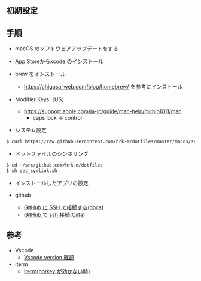 ## 初期設定

## 手順

- macOS のソフトウェアアップデートをする
- App Storeからxcode のインストール
- brew をインストール
  - https://chigusa-web.com/blog/homebrew/ を参考にインストール
- Modifier Keys（US）
  - https://support.apple.com/ja-jp/guide/mac-help/mchlp1011/mac
    - caps lock → control

- システム設定

```bash
$ curl https://raw.githubusercontent.com/hrk-m/dotfiles/master/macos/setup.sh | sh
```

- ドットファイルのシンボリング

```bash
$ cd ~/src/github.com/hrk-m/dotfiles
$ sh set_symlink.sh
```

- インストールしたアプリの設定

- github
  - [GitHub に SSH で接続する(docs)](https://docs.github.com/ja/github/authenticating-to-github/connecting-to-github-with-ssh)
  - [GitHub で ssh 接続(Qiita)](https://qiita.com/shizuma/items/2b2f873a0034839e47ce)

## 参考

- Vscode
  - [Vscode version 確認](https://code.visualstudio.com/updates/v1_43)
- iterm
  - [iterm(hotkey が効かない時)](https://www.smartbowwow.com/2018/11/mojaveiterm2hot-key.html)
